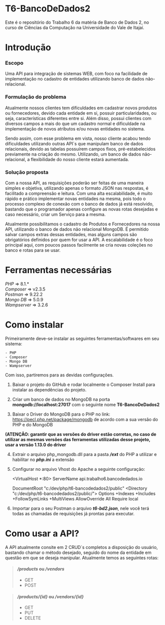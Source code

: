 # T6-BancoDeDados2

Este é o repositório do Trabalho 6 da matéria de Banco de Dados 2,
no curso de Ciências da Computação na Universidade do Vale de Itajaí.

# Introdução

### Escopo

Uma API para integração de sistemas WEB, com foco na facilidade de implementação no cadastro de entidades utilizando
banco de dados não-relacional.

### Formulação do problema

Atualmente nossos clientes tem dificuldades em cadastrar novos produtos ou fornecedores, devido cada entidade em si,
possuir particularidades, ou seja, características diferentes entre si. Além disso, possui clientes com diversos campos
a mais do que
um cadastro normal e dificuldade na implementação de novos atributos e/ou novas entidades no sistema.

Sendo assim, com esse problema em vista, nosso cliente acabou tendo dificuldades utilizando outras API´s que manipulam
banco
de dados relacionais, devido as tabelas possuírem campos fixos, pré-estabelecidos previamente na criação do mesmo.
Utilizando, um banco de dados não-relacional, a flexibilidade do nosso cliente estará aumentada.

### Solução proposta

Com a nossa API, as requisições poderão ser feitas de uma maneira simples e objetiva, utilizando apenas o formato JSON
nas respostas, é facilitado a compreensão e leitura. Com uma alta escalabilidade, é muito rápido e prático implementar
novas entidades na mesma, pois todo o processo complexo de conexão com o banco de dados já está resolvido,
bastando que o programador apenas configure as novas rotas desejadas e caso necessário, criar um Serviço para a mesma.

Atualmente possibilitamos o cadastro de Produtos e Fornecedores na nossa API, utilizando o banco de dados não relacional
MongoDB. É permitido salvar campos extras dessas entidades, mas alguns campos são obrigatórios definidos por quem for
usar a API.
A escalabilidade é o foco principal aqui, com poucos passos facilmente se cria novas coleções no banco e rotas para se
usar.

# Ferramentas necessárias

*PHP* => 8.1.*  
*Composer* => v2.3.5  
*Postman*  => 9.22.2  
*Mongo DB* => 5.0.9  
*Wampserver* => 3.2.6

# Como instalar

Primeiramente deve-se instalar as seguintes ferramentas/softwares em seu sistema:

    - PHP
    - Composer
    - Mongo DB
    - Wampserver

Com isso, partiremos para as devidas configurações.

1. Baixar o projeto do GitHub e rodar localmente o Composer Install para instalar as dependências do projeto.


2. Criar um banco de dados no MongoDB na porta **mongodb://localhost:27017** com o seguinte nome **T6-BancoDeDados2**


3. Baixar o Driver do MongoDB para o PHP no link: https://pecl.php.net/package/mongodb de acordo com a sua versão do PHP
   e do MongoDB

**(ATENÇÃO: garantir que as versões do driver estão corretas, no caso de utilizar as mesmas versões das ferramentas
utilizadas desse projeto, usar a versão 1.13.0 do driver**

4. Extrair o arquivo php_mongodb.dll para a pasta ***/ext*** do PHP a utilizar e habilitar no ***php.ini*** a extensão


5. Configurar no arquivo Vhost do Apache a seguinte configuração:

   <VirtualHost *:80>
   ServerName api.trabalho6.bancodedados.io

   DocumentRoot "c:/dev/php/t6-bancodedados2/public"
   <Directory  "c:/dev/php/t6-bancodedados2/public/">
   Options +Indexes +Includes +FollowSymLinks +MultiViews
   AllowOverride All
   Require local
   </Directory>
   </VirtualHost>

6. Importar para o seu Postman o arquivo ***t6-bd2.json***, nele você terá todas as chamadas de requisições já prontas
   para executar.

# Como usar a API?

A API atualmente consite em 2 CRUD´s completos a disposição do usuário, bastando chamar o método desejado, seguido do
nome da entidade em questão em que se deseja manipular.
Atualmente temos as seguintes rotas:

> #### */products* ou */vendors*
>- GET
>- POST

> #### */products/{id}* ou */vendors/{id}*
>- GET
>- PUT
>- DELETE